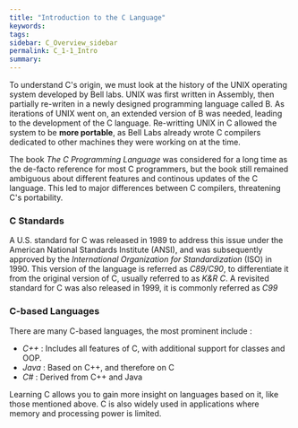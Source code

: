 ```yaml
---
title: "Introduction to the C Language"
keywords:
tags:
sidebar: C_Overview_sidebar
permalink: C_1-1_Intro
summary:
---
```


To understand C's origin, we must look at the history of the UNIX operating system developed by Bell labs. UNIX was first written in Assembly, then partially re-writen in a newly designed programming language called B. As iterations of UNIX went on, an extended version of B was needed, leading to the development of the C language. Re-writting UNIX in C allowed the system to be **more portable**, as Bell Labs already wrote C compilers dedicated to other machines they were working on at the time.

The book *The C Programming Language* was considered for a long time as the de-facto reference for most C programmers, but the book still remained ambiguous about different features and continous updates of the C language. This led to major differences between C compilers, threatening C's portability.

### C Standards

A U.S. standard for C was released in 1989 to address this issue under the American National Standards Institute (ANSI), and was subsequently approved by the *International Organization for Standardization* (ISO) in 1990. This version of the language is referred as *C89/C90*, to differentiate it from the original version of C, usually referred to as *K&R C*. A revisited standard for C was also released in 1999, it is commonly referred as *C99*

### C-based Languages

There are many C-based languages, the most prominent include :
- *C++* : Includes all features of C, with additional support for classes and OOP.
- *Java* : Based on C++, and therefore on C
- *C#* : Derived from C++ and Java

Learning C allows you to gain more insight on languages based on it, like those mentioned above. C is also widely used in applications where memory and processing power is limited.